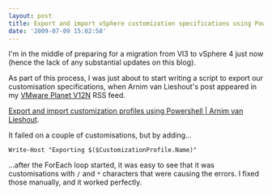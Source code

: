 ```yaml
---
layout: post
title: Export and import vSphere customization specifications using PowerShell
date: '2009-07-09 15:02:58'
---
```



I'm in the middle of preparing for a migration from VI3 to vSphere 4 just now (hence the lack of any substantial updates on this blog).

As part of this process, I was just about to start writing  a script to export our customisation specifications, when Arnim van Lieshout's post appeared in my [VMware Planet V12N](http://www.vmware.com/vmtn/planet/v12n/) RSS feed.

[Export and import customization profiles using Powershell | Arnim van Lieshout](http://www.van-lieshout.com/2009/07/export-and-import-customization-profiles-using-powershell/).

It failed on a couple of customisations, but by adding...

`Write-Host "Exporting $($CustomizationProfile.Name)"`

...after the ForEach loop started, it was easy to see that it was customisations with `/` and `*` characters that were causing the errors. I fixed those manually, and it worked perfectly.